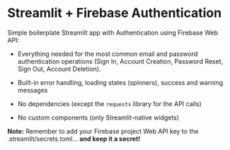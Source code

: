# Streamlit + Firebase Authentication

Simple boilerplate Streamlit app with Authentication using Firebase Web API:

- Everything needed for the most common email and password authentication operations (Sign In, Account Creation, Password Reset, Sign Out, Account Deletion).

- Built-in error handling, loading states (spinners), success and warning messages

- No dependencies (except the `requests` library for the API calls)

- No custom components (only Streamlit-native widgets)

**Note:** Remember to add your Firebase project Web API key to the .streamlit/secrets.toml... **and keep it a secret!**
